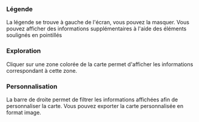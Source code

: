 ### Légende
La légende se trouve à gauche de l'écran, vous pouvez la masquer. Vous pouvez afficher des informations supplémentaires
à l'aide des éléments <span data-tip data-for="tutorial-tootlip">soulignés en pointillés</span>

### Exploration
Cliquer sur une zone colorée de la carte permet d'afficher les informations correspondant à cette zone.

### Personnalisation
La barre de droite permet de filtrer les informations affichées afin de personnaliser la carte. Vous pouvez exporter la carte personnalisée en format image. 
